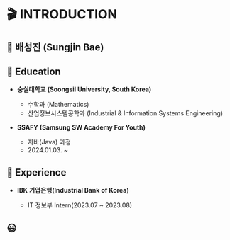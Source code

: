 # 🎬 INTRODUCTION

## 🐢 배성진 (Sungjin Bae)

## 🏫 Education

- __숭실대학교 (Soongsil University, South Korea)__

    - 수학과 (Mathematics)
    - 산업정보시스템공학과 (Industrial & Information Systems Engineering)

- __SSAFY (Samsung SW Academy For Youth)__

    - 자바(Java) 과정
    - 2024.01.03. ~
  

## 📁 Experience

- __IBK 기업은행(Industrial Bank of Korea)__
  
  - IT 정보부 Intern(2023.07 ~ 2023.08)

## 😃
